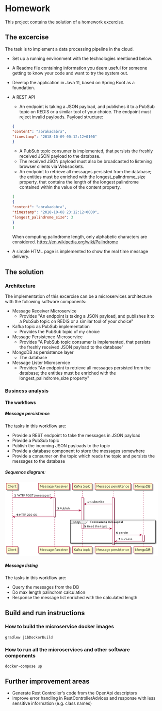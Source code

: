 # Homework

This project contains the solution of a homework excercise.

## The excercise

The task is to implement a data processing pipeline in the cloud.
* Set up a running environment with the technologies mentioned below.
* A Readme file containing information you deem useful for someone getting to
know your code and want to try the system out.
* Develop the application in Java 11, based on Spring Boot as a foundation.
* A REST API
    * An endpoint is taking a JSON payload, and publishes it to a PubSub topic
on REDIS or a similar tool of your choice. The endpoint must reject invalid
payloads. Payload structure:
    ```json
    {
    "content": "abrakadabra",
    "timestamp": "2018-10-09 00:12:12+0100"
    }
    ```
    * A PubSub topic consumer is implemented, that persists the freshly received JSON payload to the database.
    * The received JSON payload must also be broadcasted to listening browser clients via Websockets.
    * An endpoint to retrieve all messages persisted from the database; the entities must be enriched with the longest_palindrome_size property, that contains the length of the longest palindrome contained within the value of the content property.
    ```json
    [
    {
    "content": "abrakadabra",
    "timestamp": "2018-10-08 23:12:12+0000",
    "longest_palindrome_size": 3
    }
    ]
    ```
    When computing palindrome length, only alphabetic characters are considered. https://en.wikipedia.org/wiki/Palindrome

* A simple HTML page is implemented to show the real time message delivery.

## The solution

### Architecture

The implementation of this excercise can be a microservices architecture with the following software components:
* Message Receiver Microservice
    * Provides "An endpoint is taking a JSON payload, and publishes it to a PubSub topic on REDIS or a similar tool of your choice"
* Kafka topic as PubSub implementation
    * Provides the PubSub topic of my choice
* Message Persistence Microservice
    * Provides "A PubSub topic consumer is implemented, that persists the freshly received JSON payload to the database"
* MongoDB as persistence layer
    * The database
* Message Lister Microservice
    * Provides "An endpoint to retrieve all messages persisted from the database; the entities must be enriched with the longest_palindrome_size property"

### Business analysis

#### The workflows

##### Message persistence

The tasks in this workflow are:
* Provide a REST endpoint to take the messages in JSON payload
* Provide a PubSub topic
* Publish the incoming JSON payloads to the topic
* Provide a database component to store the messages somewhere
* Provide a consumer on the topic which reads the topic and persists the messages to the database

##### Sequence diagram:
![Message persistence workflow - sequence diagram](documentation/message-persistence.png)

##### Message listing

The tasks in this workflow are:
* Query the messages from the DB
* Do max length palindrom calculation
* Response the message list enriched with the calculated length

## Build and run instructions

### How to build the microservice docker images

```
gradlew jibDockerBuild
```

### How to run all the microservices and other software components

```
docker-compose up
```

## Further improvement areas

* Generate Rest Controller's code from the OpenApi descriptors
* Improve error handling in RestControllerAdvices and response with less sensitive information (e.g. class names)